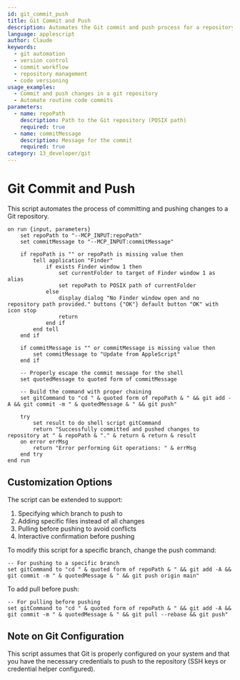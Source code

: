 ```yaml
---
id: git_commit_push
title: Git Commit and Push
description: Automates the Git commit and push process for a repository
language: applescript
author: Claude
keywords:
  - git automation
  - version control
  - commit workflow
  - repository management
  - code versioning
usage_examples:
  - Commit and push changes in a git repository
  - Automate routine code commits
parameters:
  - name: repoPath
    description: Path to the Git repository (POSIX path)
    required: true
  - name: commitMessage
    description: Message for the commit
    required: true
category: 13_developer/git
---
```


# Git Commit and Push

This script automates the process of committing and pushing changes to a Git repository.

```applescript
on run {input, parameters}
    set repoPath to "--MCP_INPUT:repoPath"
    set commitMessage to "--MCP_INPUT:commitMessage"
    
    if repoPath is "" or repoPath is missing value then
        tell application "Finder"
            if exists Finder window 1 then
                set currentFolder to target of Finder window 1 as alias
                set repoPath to POSIX path of currentFolder
            else
                display dialog "No Finder window open and no repository path provided." buttons {"OK"} default button "OK" with icon stop
                return
            end if
        end tell
    end if
    
    if commitMessage is "" or commitMessage is missing value then
        set commitMessage to "Update from AppleScript"
    end if
    
    -- Properly escape the commit message for the shell
    set quotedMessage to quoted form of commitMessage
    
    -- Build the command with proper chaining
    set gitCommand to "cd " & quoted form of repoPath & " && git add -A && git commit -m " & quotedMessage & " && git push"
    
    try
        set result to do shell script gitCommand
        return "Successfully committed and pushed changes to repository at " & repoPath & "." & return & return & result
    on error errMsg
        return "Error performing Git operations: " & errMsg
    end try
end run
```

## Customization Options

The script can be extended to support:

1. Specifying which branch to push to
2. Adding specific files instead of all changes
3. Pulling before pushing to avoid conflicts
4. Interactive confirmation before pushing

To modify this script for a specific branch, change the push command:

```applescript
-- For pushing to a specific branch
set gitCommand to "cd " & quoted form of repoPath & " && git add -A && git commit -m " & quotedMessage & " && git push origin main"
```

To add pull before push:

```applescript
-- For pulling before pushing
set gitCommand to "cd " & quoted form of repoPath & " && git add -A && git commit -m " & quotedMessage & " && git pull --rebase && git push"
```

## Note on Git Configuration

This script assumes that Git is properly configured on your system and that you have the necessary credentials to push to the repository (SSH keys or credential helper configured).
